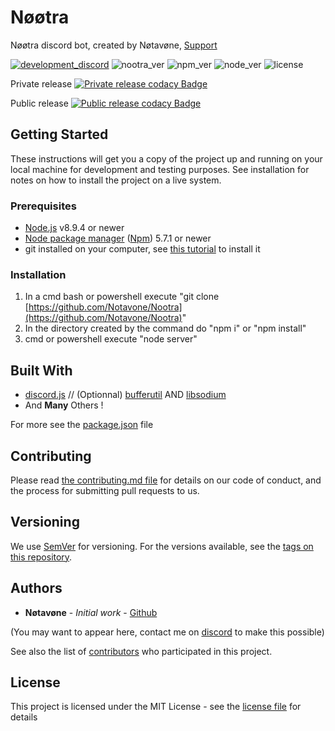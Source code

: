 # Nøøtra

Nøøtra discord bot, created by Nøtavøne, [Support](http://discord.gg/VucSArh)

[![development_discord](https://discordapp.com/api/guilds/416532107939151872/widget.png?style=shield)](https://discord.gg/cSejg) ![nootra_ver](https://img.shields.io/badge/Nøøtra-2.2.1-blue.svg) ![npm_ver](https://img.shields.io/badge/npm-5.7.1-blue.svg) ![node_ver](https://img.shields.io/badge/node-8.9.4-blue.svg) ![license](https://img.shields.io/badge/license-MIT-red.svg)

Private release [![Private release codacy Badge](https://api.codacy.com/project/badge/Grade/439d53f163f249c3859898651c931e9e)](https://www.codacy.com?utm_source=github.com&amp;utm_medium=referral&amp;utm_content=Notavone/Nootra_pv&amp;utm_campaign=Badge_Grade)

Public release [![Public release codacy Badge](https://api.codacy.com/project/badge/Grade/69cac479d6e94aaa8ec60279374e65dc)](https://www.codacy.com/app/Notavone/Nootra?utm_source=github.com&amp;utm_medium=referral&amp;utm_content=Notavone/Nootra&amp;utm_campaign=Badge_Grade)

## Getting Started

These instructions will get you a copy of the project up and running on your local machine for development and testing purposes. See installation for notes on how to install the project on a live system.

### Prerequisites

*   [Node.js](https://nodejs.org/en/download/) v8.9.4 or newer
*   [Node package manager](https://www.npmjs.com/get-npm) ([Npm](https://www.npmjs.com/get-npm)) 5.7.1 or newer
*   git installed on your computer, see [this tutorial](https://git-scm.com/book/en/v2/Getting-Started-Installing-Git) to install it

### Installation

1.  In a cmd bash or powershell execute "git clone [https://github.com/Notavone/Nootra](https://github.com/Notavone/Nootra)"
2.  In the directory created by the command do "npm i" or "npm install"
3.  cmd or powershell execute "node server"

## Built With

*   [discord.js](https://www.npmjs.com/package/discord.js) // (Optionnal) [bufferutil](https://www.npmjs.com/package/bufferutil) AND [libsodium](https://www.npmjs.com/package/libsodium)
*   And **Many** Others !

For more see the [package.json](package.json) file

## Contributing

Please read [the contributing.md file](CONTRIBUTING.md) for details on our code of conduct, and the process for submitting pull requests to us.

## Versioning

We use [SemVer](http://semver.org/) for versioning. For the versions available, see the [tags on this repository](https://github.com/notavone/nootra/tags).

## Authors

*   **Nøtavøne** - *Initial work* - [Github](https://github.com/notavone)

(You may want to appear here, contact me on [discord](http://discord.gg/VucSArh) to make this possible)

See also the list of [contributors](https://github.com/notavone/Nootra/contributors) who participated in this project.

## License

This project is licensed under the MIT License - see the [license file](LICENSE) for details

